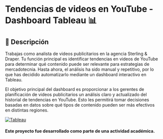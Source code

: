 # Tendencias de videos en YouTube - Dashboard Tableau 📊

## 📌 Descripción
Trabajas como analista de videos publicitarios en la agencia Sterling & Draper. Tu función principal es identificar tendencias en videos de YouTube para determinar qué contenido puede ser relevante para estrategias de mercadotecnia. Hasta ahora, el análisis ha sido manual y repetitivo, por lo que has decidido automatizarlo mediante un dashboard interactivo en Tableau.

El objetivo principal del dashboard es proporcionar a los gerentes de planificación de videos publicitarios un análisis claro y actualizado del historial de tendencias en YouTube. Esto les permitirá tomar decisiones basadas en datos sobre qué tipos de contenido pueden ser más efectivos en distintas regiones.

[![Tableau](https://img.shields.io/badge/Ver%20en-Tableau-blue?style=for-the-badge&logo=tableau)](https://public.tableau.com/app/profile/sandra.romero3739/viz/Sprint12-Proyecto_17365833453630/Dashboard1)


#### Este proyecto fue desarrollado como parte de una actividad académica.

